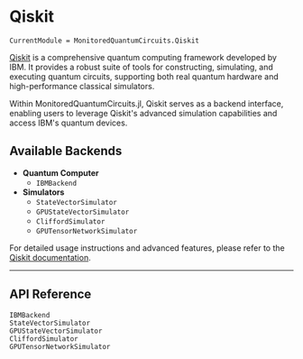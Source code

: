 # Qiskit

```@meta
CurrentModule = MonitoredQuantumCircuits.Qiskit
```

[Qiskit](https://www.ibm.com/quantum/qiskit) is a comprehensive quantum computing framework developed by IBM. It provides a robust suite of tools for constructing, simulating, and executing quantum circuits, supporting both real quantum hardware and high-performance classical simulators.

Within MonitoredQuantumCircuits.jl, Qiskit serves as a backend interface, enabling users to leverage Qiskit's advanced simulation capabilities and access IBM's quantum devices.

## Available Backends

- **Quantum Computer**
    - `IBMBackend`
- **Simulators**
    - `StateVectorSimulator`
    - `GPUStateVectorSimulator`
    - `CliffordSimulator`
    - `GPUTensorNetworkSimulator`

For detailed usage instructions and advanced features, please refer to the [Qiskit documentation](https://quantum.cloud.ibm.com/docs/en/api/qiskit).

---

## API Reference

```@docs; canonical=false
IBMBackend
StateVectorSimulator
GPUStateVectorSimulator
CliffordSimulator
GPUTensorNetworkSimulator
```